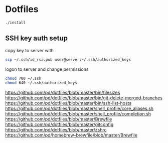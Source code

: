# Dotfiles

```bash
./install
```

## SSH key auth setup

copy key to server with

```bash
scp ~/.ssh/id_rsa.pub user@server:~/.ssh/authorized_keys
```

logon to server and change permissions

```bash
chmod 700 ~/.ssh
chmod 640 ~/.ssh/authorized_keys
```

https://github.com/pd/dotfiles/blob/master/bin/filesizes
https://github.com/pd/dotfiles/blob/master/bin/git-delete-merged-branches
https://github.com/pd/dotfiles/blob/master/bin/ssh-list-hosts
https://github.com/pd/dotfiles/blob/master/shell_profile/core_aliases.sh
https://github.com/pd/dotfiles/blob/master/shell_profile/completion.sh
https://github.com/pd/dotfiles/blob/master/Brewfile
https://github.com/pd/dotfiles/blob/master/gitconfig
https://github.com/pd/dotfiles/blob/master/zshrc
https://github.com/pd/homebrew-brewfile/blob/master/Brewfile
